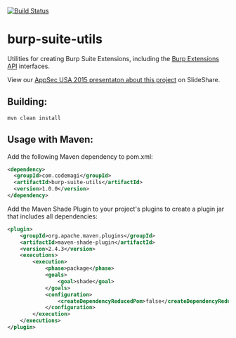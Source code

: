 [![Build Status](https://travis-ci.org/augustd/burp-suite-utils.svg?branch=master)](https://travis-ci.org/augustd/burp-suite-utils)

# burp-suite-utils
Utilities for creating Burp Suite Extensions, including the [Burp Extensions API](https://portswigger.net/burp/extender/api/index.html) interfaces. 

View our [AppSec USA 2015 presentaton about this project](http://www.slideshare.net/AugustDetlefsen/appsec-usa-2015-customizing-burp-suite) on SlideShare.

## Building: 
`mvn clean install`

## Usage with Maven: 
Add the following Maven dependency to pom.xml:
```xml
<dependency>
  <groupId>com.codemagi</groupId>
  <artifactId>burp-suite-utils</artifactId>
  <version>1.0.0</version>
</dependency>
```
Add the Maven Shade Plugin to your project's plugins to create a plugin jar that includes all dependencies: 

```xml 
<plugin>
	<groupId>org.apache.maven.plugins</groupId>
	<artifactId>maven-shade-plugin</artifactId>
	<version>2.4.3</version>
	<executions>
		<execution>
			<phase>package</phase>
			<goals>
				<goal>shade</goal>
			</goals>
			<configuration>
				<createDependencyReducedPom>false</createDependencyReducedPom>
			</configuration>
		</execution>
	</executions>
</plugin>
```
